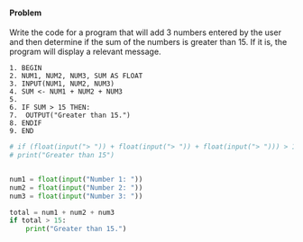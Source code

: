 #### Problem
Write the code for a program that will add 3 numbers entered by the user and then determine if the sum of the numbers is greater than 15. If it is, the program will display a relevant message.


```Pseudocode
1. BEGIN
2. NUM1, NUM2, NUM3, SUM AS FLOAT
3. INPUT(NUM1, NUM2, NUM3)
4. SUM <- NUM1 + NUM2 + NUM3
5. 
6. IF SUM > 15 THEN:
7. 	OUTPUT("Greater than 15.")
8. ENDIF
9. END

```


```python
# if (float(input("> ")) + float(input("> ")) + float(input("> "))) > 15:
# print("Greater than 15")


num1 = float(input("Number 1: "))
num2 = float(input("Number 2: "))
num3 = float(input("Number 3: "))

total = num1 + num2 + num3
if total > 15:
    print("Greater than 15.")

```







